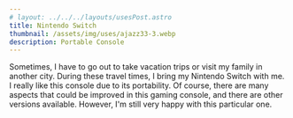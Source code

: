 ```yaml
---
# layout: ../../../layouts/usesPost.astro
title: Nintendo Switch
thumbnail: /assets/img/uses/ajazz33-3.webp
description: Portable Console
---
```

Sometimes, I have to go out to take vacation trips or visit my family in another city. During these travel times, I bring my Nintendo Switch with me. I really like this console due to its portability. Of course, there are many aspects that could be improved in this gaming console, and there are other versions available. However, I'm still very happy with this particular one.